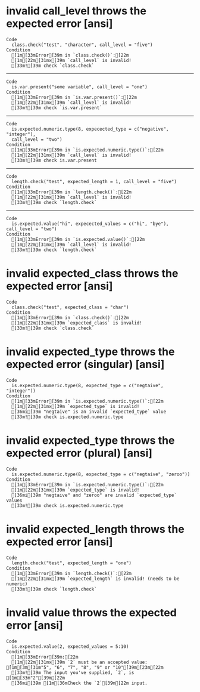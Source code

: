# invalid call_level throws the expected error [ansi]

    Code
      class.check("test", "character", call_level = "five")
    Condition
      [1m[33mError[39m in `class.check()`:[22m
      [1m[22m[31mx[39m `call_level` is invalid!
      [33m![39m check `class.check`

---

    Code
      is.var.present("some variable", call_level = "one")
    Condition
      [1m[33mError[39m in `is.var.present()`:[22m
      [1m[22m[31mx[39m `call_level` is invalid!
      [33m![39m check `is.var.present`

---

    Code
      is.expected.numeric.type(8, expecected_type = c("negative", "integer"),
      call_level = "two")
    Condition
      [1m[33mError[39m in `is.expected.numeric.type()`:[22m
      [1m[22m[31mx[39m `call_level` is invalid!
      [33m![39m check is.var.present

---

    Code
      length.check("test", expected_length = 1, call_level = "five")
    Condition
      [1m[33mError[39m in `length.check()`:[22m
      [1m[22m[31mx[39m `call_level` is invalid!
      [33m![39m check `length.check`

---

    Code
      is.expected.value("hi", expecected_values = c("hi", "bye"), call_level = "two")
    Condition
      [1m[33mError[39m in `is.expected.value()`:[22m
      [1m[22m[31mx[39m `call_level` is invalid!
      [33m![39m check `length.check`

# invalid expected_class throws the expected error [ansi]

    Code
      class.check("test", expected_class = "char")
    Condition
      [1m[33mError[39m in `class.check()`:[22m
      [1m[22m[31mx[39m `expected_class` is invalid!
      [33m![39m check `class.check`

# invalid expected_type throws the expected error (singular) [ansi]

    Code
      is.expected.numeric.type(8, expected_type = c("negtaive", "integer"))
    Condition
      [1m[33mError[39m in `is.expected.numeric.type()`:[22m
      [1m[22m[31mx[39m `expected_type` is invalid!
      [36mi[39m "negtaive" is an invalid `expected_type` value
      [33m![39m check is.expected.numeric.type

# invalid expected_type throws the expected error (plural) [ansi]

    Code
      is.expected.numeric.type(8, expected_type = c("negtaive", "zeroo"))
    Condition
      [1m[33mError[39m in `is.expected.numeric.type()`:[22m
      [1m[22m[31mx[39m `expected_type` is invalid!
      [36mi[39m "negtaive" and "zeroo" are invalid `expected_type` values
      [33m![39m check is.expected.numeric.type

# invalid expected_length throws the expected error [ansi]

    Code
      length.check("test", expected_length = "one")
    Condition
      [1m[33mError[39m in `length.check()`:[22m
      [1m[22m[31mx[39m `expected_length` is invalid! (needs to be numeric)
      [33m![39m check `length.check`

# invalid value throws the expected error [ansi]

    Code
      is.expected.value(2, expected_values = 5:10)
    Condition
      [1m[33mError[39m:[22m
      [1m[22m[31mx[39m `2` must be an accepted value: [1m[3m[31m"5", "6", "7", "8", "9" or "10"[39m[23m[22m
      [33m![39m The input you've supplied, `2`, is [1m[33m"2"[39m[22m
      [36mi[39m [1m[36mCheck the `2`[39m[22m input.

